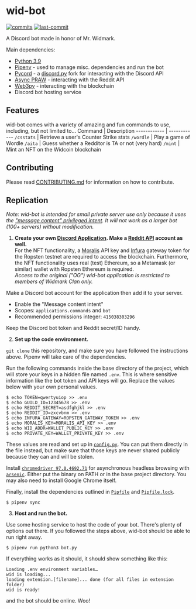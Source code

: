 # wid-bot 

[![commits](https://badgen.net/github/commits/ericpretzel/wid-bot/main)](https://github.com/ericpretzel/wid-bot/commit/main)
[![last-commit](https://badgen.net/github/last-commit/ericpretzel/wid-bot/main)](https://github.com/ericpretzel/wid-bot/last-commit/main)

A Discord bot made in honor of Mr. Widmark. 

Main dependencies:
- [Python 3.9](https://www.python.org/downloads/)
- [Pipenv](https://pipenv.pypa.io/en/latest/) - used to manage misc. dependencies and run the bot
- [Pycord](https://github.com/Pycord-Development/pycord) - a [discord.py](https://github.com/Rapptz/discord.py) fork for interacting with the Discord API
- [Async PRAW](https://github.com/praw-dev/asyncpraw) - interacting with the Reddit API
- [Web3py](https://web3py.readthedocs.io/en/stable/#) - interacting with the blockchain
- Discord bot hosting service

## Features
wid-bot comes with a variety of amazing and fun commands to use, including, but not limited to...
Command      | Description
------------ | ------------
`/csstats`   | Retrieve a user's Counter Strike stats
`/wordle`    | Play a game of Wordle
`/aita`      | Guess whether a Redditor is TA or not (very hard)
`/mint`      | Mint an NFT on the Widcoin blockchain

## Contributing
Please read [CONTRIBUTING.md](CONTRIBUTING.md) for information on how to contribute.

## Replication

*Note: wid-bot is intended for small private server use only because it uses the ["message content" privileged intent](https://support-dev.discord.com/hc/en-us/articles/4404772028055-Message-Content-Privileged-Intent-for-Verified-Bots). It will not work as a larger bot (100+ servers) without modification.*
1. **Create your own [Discord Application](https://discord.com/developers/applications). Make a [Reddit API](https://www.reddit.com/dev/api/) account as well.**  
For the NFT functionality, a [Moralis](https://moralis.io) API key and [Infura](https://infura.io) gateway token for the Ropsten testnet are required to access the blockchain. Furthermore, the NFT functionality uses real (test) Ethereum, so a Metamask (or similar) wallet with Ropsten Ethereum is required.  
*Access to the original ("OG") wid-bot application is restricted to members of Widmark Clan only.*

Make a Discord bot account for the application then add it to your server.
- Enable the "Message content intent"
- Scopes: `applications.commands` and `bot`
- Recommended permissions integer: `415038303296`

Keep the Discord bot token and Reddit secret/ID handy.

2. **Set up the code environment.**

`git clone` this repository, and make sure you have followed the instructions above. Pipenv will take care of the dependencies. 

Run the following commands inside the base directory of the project, which will store your keys in a hidden file named `.env`. This is where sensitive information like the bot token and API keys will go. Replace the values below with your own personal values.
```
$ echo TOKEN=qwertyuiop >> .env
$ echo GUILD_ID=12345678 >> .env
$ echo REDDIT_SECRET=asdfghjkl >> .env
$ echo REDDIT_ID=zxcvbnm >> .env
$ echo INFURA_GATEWAY=ROPSTEN_GATEWAY_TOKEN >> .env
$ echo MORALIS_KEY=MORALIS_API_KEY >> .env
$ echo WID_ADDR=WALLET_PUBLIC_KEY >> .env
$ echo PRIVATE_KEY=WALLET_PRIVATE_KEY >> .env
```
These values are read and set up in [`config.py`](config.py). You can put them directly in the file instead, but make sure that those keys are never shared publicly because they can and will be stolen.

Install [`chromedriver 97.0.4692.71`](https://chromedriver.storage.googleapis.com/index.html?path=97.0.4692.71/) for asynchronous headless browsing with [`arsenic`](https://github.com/HENNGE/arsenic). Either put the binary on PATH or in the base project directory. You may also need to install Google Chrome itself.

Finally, install the dependencies outlined in [`Pipfile`](Pipfile) and [`Pipfile.lock`](Pipfile.lock). 
```
$ pipenv sync
```

3. **Host and run the bot.**

Use some hosting service to host the code of your bot. There's plenty of options out there. If you followed the steps above, wid-bot should be able to run right away.
```
$ pipenv run python3 bot.py
``` 
If everything works as it should, it should show something like this:
```
Loading .env environment variables…
wid is loading...
loading extension.[filename]... done (for all files in extension folder)
wid is ready!
```
and the bot should be online. Woo!
